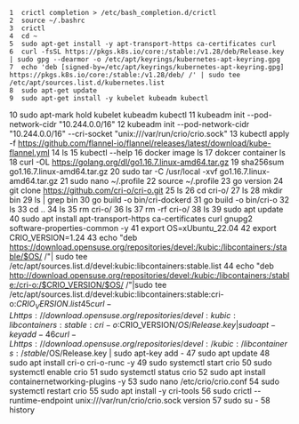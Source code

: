     1  crictl completion > /etc/bash_completion.d/crictl
    2  source ~/.bashrc
    3  crictl
    4  cd ~
    5  sudo apt-get install -y apt-transport-https ca-certificates curl
    6  curl -fsSL https://pkgs.k8s.io/core:/stable:/v1.28/deb/Release.key | sudo gpg --dearmor -o /etc/apt/keyrings/kubernetes-apt-keyring.gpg
    7  echo 'deb [signed-by=/etc/apt/keyrings/kubernetes-apt-keyring.gpg] https://pkgs.k8s.io/core:/stable:/v1.28/deb/ /' | sudo tee /etc/apt/sources.list.d/kubernetes.list
    8  sudo apt-get update
    9  sudo apt-get install -y kubelet kubeadm kubectl
   10  sudo apt-mark hold kubelet kubeadm kubectl
   11  kubeadm init --pod-network-cidr "10.244.0.0/16"
   12  kubeadm init --pod-network-cidr "10.244.0.0/16" --cri-socket "unix:///var/run/crio/crio.sock"
   13  kubectl apply -f https://github.com/flannel-io/flannel/releases/latest/download/kube-flannel.yml
   14  ls
   15  kubectl --help
   16  docker image ls
   17  dokcer container ls
   18  curl -OL https://golang.org/dl/go1.16.7.linux-amd64.tar.gz
   19  sha256sum go1.16.7.linux-amd64.tar.gz
   20  sudo tar -C /usr/local -xvf go1.16.7.linux-amd64.tar.gz
   21  sudo nano ~/.profile
   22  source ~/.profile
   23  go version
   24  git clone https://github.com/cri-o/cri-o.git
   25  ls
   26  cd cri-o/
   27  ls
   28  mkdir bin
   29  ls | grep bin
   30  go build -o bin/cri-dockerd
   31  go build -o bin/cri-o
   32  ls
   33  cd ..
   34  ls
   35  rm cri-o/
   36  ls
   37  rm -rf cri-o/
   38  ls
   39  sudo apt update
   40  sudo apt install apt-transport-https ca-certificates curl gnupg2 software-properties-common -y
   41  export OS=xUbuntu_22.04
   42  export CRIO_VERSION=1.24
   43  echo "deb https://download.opensuse.org/repositories/devel:/kubic:/libcontainers:/stable/$OS/ /"| sudo tee /etc/apt/sources.list.d/devel:kubic:libcontainers:stable.list
   44  echo "deb http://download.opensuse.org/repositories/devel:/kubic:/libcontainers:/stable:/cri-o:/$CRIO_VERSION/$OS/ /"|sudo tee /etc/apt/sources.list.d/devel:kubic:libcontainers:stable:cri-o:$CRIO_VERSION.list
   45  curl -L https://download.opensuse.org/repositories/devel:kubic:libcontainers:stable:cri-o:$CRIO_VERSION/$OS/Release.key | sudo apt-key add -
   46  curl -L https://download.opensuse.org/repositories/devel:/kubic:/libcontainers:/stable/$OS/Release.key | sudo apt-key add -
   47  sudo apt update
   48  sudo apt install cri-o cri-o-runc -y
   49  sudo systemctl start crio
   50  sudo systemctl enable crio
   51  sudo systemctl status crio
   52  sudo apt install containernetworking-plugins -y
   53  sudo nano /etc/crio/crio.conf
   54  sudo systemctl restart crio
   55  sudo apt install -y cri-tools
   56  sudo crictl --runtime-endpoint unix:///var/run/crio/crio.sock version
   57  sudo su -
   58  history